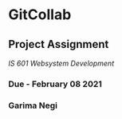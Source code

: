 # GitCollab
## Project Assignment ##
*IS 601 Websystem Development*
### Due - February 08 2021 ###
### Garima Negi ###
